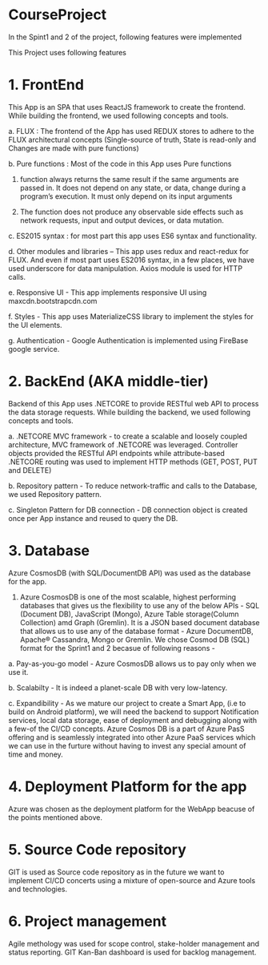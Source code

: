 # CourseProject
In the Spint1 and 2 of the project, following features were implemented

This Project uses following features
#     1.	FrontEnd 
This App is an SPA that uses ReactJS framework to create the frontend. While building the frontend, we used following concepts and tools.

a.    FLUX : The frontend of the App has used REDUX stores to adhere to the FLUX architectural concepts (Single-source of truth, State is read-only and Changes are made with pure functions)

b.    Pure functions : Most of the code in this App uses Pure functions 

   1. function always returns the same result if the same arguments are passed in. It does not depend on any state, or data, change during a program’s execution. It must only depend on its input arguments 
    
   2. The function does not produce any observable side effects such as network requests, input and output devices, or data mutation.
    
c.    ES2015 syntax : for most part this app uses ES6 syntax and functionality.

d.    Other modules and libraries – This app uses redux and react-redux for FLUX.  And even if most part uses ES2016 syntax, in a few places, we have used underscore for data manipulation. Axios module is used for HTTP calls.

e.    Responsive UI - This app implements responsive UI using maxcdn.bootstrapcdn.com

f.    Styles - This app uses MaterializeCSS library to implement the styles for the UI elements.

g.    Authentication - Google Authentication is implemented using FireBase google service.
      
#     2.    BackEnd (AKA middle-tier)
Backend of this App uses .NETCORE to provide RESTful web API to process the data storage requests. While building the backend, we used following concepts and tools.

a.  .NETCORE MVC framework - to create a scalable and loosely coupled architecture, MVC framework of .NETCORE was leveraged. Controller objects provided the RESTful API endpoints while attribute-based .NETCORE routing was used to implement HTTP methods (GET, POST, PUT and DELETE)
      
b.  Repository pattern - To reduce network-traffic and calls to the Database, we used Repository pattern.
      
c.  Singleton Pattern for DB connection - DB connection object is created once per App instance and  reused to query the DB. 
      
 #    3.    Database
 Azure CosmosDB (with SQL/DocumentDB API) was used as the database for the app.
    
 1. Azure CosmosDB is one of the most scalable, highest performing databases that gives us the flexibility to use any of the below APIs - SQL (Document DB), JavaScript (Mongo), Azure Table storage(Column Collection) amd Graph (Gremlin). It is a JSON based document database that allows us to use any of the database format  - Azure DocumentDB, Apache® Cassandra, Mongo or Gremlin. We chose Cosmod DB (SQL) format for the Sprint1 and 2 becasue of following reasons - 
 
a.    Pay-as-you-go model - Azure CosmosDB allows us to pay only when we use it.

b.    Scalabilty - It is indeed a planet-scale DB with very low-latency.

c.    Expandibility - As we mature our project to create a Smart App, (i.e to build on Android platform), we will need the backend to 
support Notification services, local data storage, ease of deployment and debugging along with a few-of the CI/CD concepts. Azure Cosmos DB is a part of Azure PasS offering and is seamlessly integrated into other Azure PaaS services which we can use in the furture without having to invest any special amount of time and money.


#     4.    Deployment Platform for the app 

Azure was chosen as the deployment platform for the WebApp beacuse of the points mentioned above.

#     5.    Source Code repository

GIT is used as Source code repository as in the future we want to implement CI/CD concerts using a mixture of open-source and Azure tools and technologies.

#     6.    Project management 

Agile methology was used for scope control, stake-holder management and status reporting. GIT Kan-Ban dashboard is used for backlog management.


